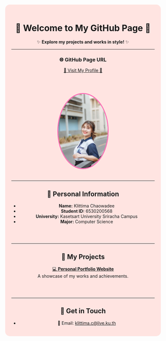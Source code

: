 <div align="center" style="max-width: 800px; margin: 0 auto; padding: 20px; background-color: #ffe4e1; border-radius: 15px;">

# 🎀 Welcome to My GitHub Page 🎀

✨ **Explore my projects and works in style!** ✨

---

### 🌐 GitHub Page URL  
[🌸 Visit My Profile 🌸](https://anniemark2522.github.io)

<br> <!-- Add line break here -->

<img src="assets/image/picture.jpg" width="160px" alt="My Profile" style="border-radius: 50%; border: 3px solid #ff69b4; margin: 20px 0;">

---

## 📌 Personal Information  
- **Name:** Klittima Chaowadee  
- **Student ID:** 6530200568  
- **University:** Kasetsart University Sriracha Campus  
- **Major:** Computer Science  

<br><br> <!-- Add line break here -->

---

## 🎯 My Projects  

[💻 **Personal Portfolio Website**](https://anniemark2522.github.io)  
A showcase of my works and achievements.

<br><br> <!-- Add line break here -->

---

## 🔗 Get in Touch  
- 📧 Email: klittima.c@live.ku.th

</div>

